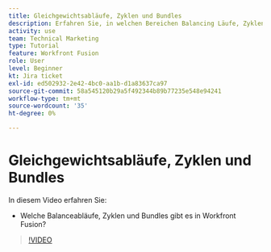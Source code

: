 ```yaml
---
title: Gleichgewichtsabläufe, Zyklen und Bundles
description: Erfahren Sie, in welchen Bereichen Balancing Läufe, Zyklen und Bundles enthalten sind [!DNL Adobe Workfront Fusion].
activity: use
team: Technical Marketing
type: Tutorial
feature: Workfront Fusion
role: User
level: Beginner
kt: Jira ticket
exl-id: ed502932-2e42-4bc0-aa1b-d1a83637ca97
source-git-commit: 58a545120b29a5f492344b89b77235e548e94241
workflow-type: tm+mt
source-wordcount: '35'
ht-degree: 0%

---
```


# Gleichgewichtsabläufe, Zyklen und Bundles

In diesem Video erfahren Sie:

* Welche Balanceabläufe, Zyklen und Bundles gibt es in Workfront Fusion?

>[!VIDEO](https://video.tv.adobe.com/v/335285/?quality=12)
